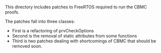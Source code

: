 This directory includes patches to FreeRTOS required to run the CBMC proofs.

The patches fall into three classes:

- First is a refactoring of prvCheckOptions
- Second is the removal of static attributes from some functions
- Third is two patches dealing with shortcomings of CBMC that should be removed
  soon.
